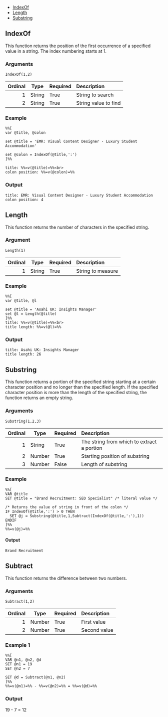 * [IndexOf](#indexof)
* [Length](#length)
* [Substring](#substring)

## IndexOf ##

This function returns the position of the first occurrence of a specified value in a string. The index numbering starts at 1.

### Arguments ###

`IndexOf(1,2)`

| Ordinal | Type | Required | Description |
| ------: | ---- | -------- | :---------- |
| 1 | String | True | String to search |
| 2 | String | True | String value to find |

### Example ###

```
%%[
var @title, @colon

set @title = 'EMR: Visual Content Designer - Luxury Student Accommodation'

set @colon = IndexOf(@title,':') 
]%%

title: %%=v(@title)=%%<br>
colon position: %%=v(@colon)=%%
```

### Output ###

```
title: EMR: Visual Content Designer - Luxury Student Accommodation
colon position: 4
```

## Length ##

This function returns the number of characters in the specified string.

### Argument ###

`Length(1)`

| Ordinal | Type | Required | Description |
| ------: | ---- | :------- | :---------- |
| 1 | String | True | String to measure |

### Example ###

```
%%[
var @title, @l

set @title = 'Asahi UK: Insights Manager'
set @l = Length(@title)
]%%
title: %%=v(@title)=%%<br>
title length: %%=v(@l)=%%
```

### Output ###

```
title: Asahi UK: Insights Manager
title length: 26
```

## Substring ##

This function returns a portion of the specified string starting at a certain character position and no longer than the specified length. If the specified character position is more than the length of the specified string, the function returns an empty string.

### Arguments ###

`Substring(1,2,3)`

| Ordinal | Type | Required | Description |
| ------: | ---- | :------- | :---------- |
| 1 | String | True | The string from which to extract a portion |
| 2 | Number | True | Starting position of substring |
| 3 | Number | False | Length of substring |

### Example ###

```
%%[
VAR @title 
SET @title = "Brand Recruitment: SEO Specialist" /* literal value */

/* Returns the value of string in front of the colon */
IF IndexOf(@title,':') > 0 THEN
  SET @j = Substring(@title,1,Subtract(IndexOf(@title,':'),1))
ENDIF
]%%
%%=v(@j)=%%
```

#### Output ####

```
Brand Recruitment
```

## Subtract ##

This function returns the difference between two numbers.

### Arguments ###

`Subtract(1,2)`

| Ordinal | Type | Required | Description |
| ------: | ---- | :------- | :---------- |
| 1 | Number | True | First value |
| 2 | Number | True | Second value |


### Example 1 ###

```
%%[
VAR @n1, @n2, @d
SET @n1 = 19
SET @n2 = 7

SET @d = Subtract(@n1, @n2)
]%%
%%=v(@n1)=%% - %%=v(@n2)=%% = %%=v(@d)=%%
```

### Output ###

19 - 7 = 12
